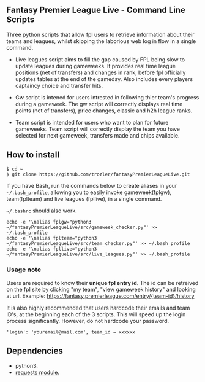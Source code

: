 ## Fantasy Premier League Live - Command Line Scripts

Three python scripts that allow fpl users to retrieve information about their teams and leagues, whilst skipping the laborious web log in flow in a single command.

- Live leagues script aims to fill the gap caused by FPL being slow to update leagues during gameweeks. It provides real time league positions (net of transfers) and changes in rank, before fpl officially updates tables at the end of the gameday. Also includes every players captaincy choice and transfer hits.

- Gw script is intened for users intrested in following thier team's progress during a gameweek. The gw script will correctly displays real time points (net of transfers), price changes, classic and h2h league ranks.

- Team script is intended for users who want to plan for future gameweeks. Team script will correctly display the team you have selected for next gameweek, transfers made and chips available.

## How to install

```
$ cd ~
$ git clone https://github.com/trozler/fantasyPremierLeagueLive.git
```

If you have Bash, run the commands below to create aliases in your `~/.bash_profile`, allowing you to easily invoke gameweek(fplgw), team(fplteam) and live leagues (fpllive), in a single command.

`~/.bashrc` should also work.

```
echo -e '\nalias fplgw="python3 ~/fantasyPremierLeagueLive/src/gameweek_checker.py"' >> ~/.bash_profile
echo -e '\nalias fplteam="python3 ~/fantasyPremierLeagueLive/src/team_checker.py"' >> ~/.bash_profile
echo -e '\nalias fpllive="python3 ~/fantasyPremierLeagueLive/src/live_leagues.py"' >> ~/.bash_profile
```

### Usage note

Users are required to know their **unique fpl entry id**. The id can be retreived on the fpl site by clicking "my team", "view gameweek history" and looking at url.
Example: https://fantasy.premierleague.com/entry/{team-id}/history

It is also highly recommended that users hardcode their emails and team ID's, at the beginning each of the 3 scripts. This will speed up the login process significantly. However, do not hardcode your password.

`'login': 'youremail@mail.com', team_id = xxxxxx`

## Dependencies

- python3.
- [requests module.](https://pypi.org/project/requests/)
